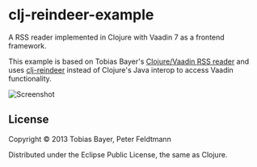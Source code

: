 # clj-reindeer-example

A RSS reader implemented in Clojure with Vaadin 7 as a frontend framework.

This example is based on Tobias Bayer's [Clojure/Vaadin RSS reader](https://github.com/codebrickie/rsscljvaadin) and uses [clj-reindeer](https://github.com/feldi/clj-reindeer) instead of Clojure's Java interop to access Vaadin functionality.

![Screenshot](https://github.com/codebrickie/rsscljvaadin/raw/screenshots/screenshot.png?raw=true)

## License

Copyright © 2013 Tobias Bayer, Peter Feldtmann

Distributed under the Eclipse Public License, the same as Clojure.
